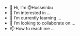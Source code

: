 - 👋 Hi, I’m @Hosseinbu
- 👀 I’m interested in ...
- 🌱 I’m currently learning ...
- 💞️ I’m looking to collaborate on ...
- 📫 How to reach me ...

<!---
Hosseinbu/Hosseinbu is a ✨ special ✨ repository because its `README.md` (this file) appears on your GitHub profile.
You can click the Preview link to take a look at your changes.
--->
